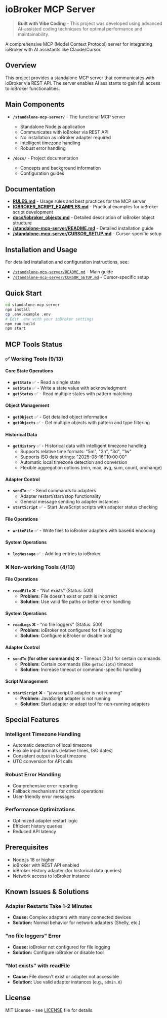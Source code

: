 # ioBroker MCP Server

> **Built with Vibe Coding** - This project was developed using advanced AI-assisted coding techniques for optimal performance and maintainability.

A comprehensive MCP (Model Context Protocol) server for integrating ioBroker with AI assistants like Claude/Cursor.

## Overview

This project provides a standalone MCP server that communicates with ioBroker via REST API. The server enables AI assistants to gain full access to ioBroker functionalities.

## Main Components

- **`/standalone-mcp-server/`** - The functional MCP server
  - Standalone Node.js application
  - Communicates with ioBroker via REST API
  - No installation as ioBroker adapter required
  - Intelligent timezone handling
  - Robust error handling

- **`/docs/`** - Project documentation
  - Concepts and background information
  - Configuration guides

## Documentation

- **[RULES.md](./RULES.md)** - Usage rules and best practices for the MCP server
- **[IOBROKER_SCRIPT_EXAMPLES.md](./IOBROKER_SCRIPT_EXAMPLES.md)** - Practical examples for ioBroker script development
- **[docs/iobroker_objects.md](./docs/iobroker_objects.md)** - Detailed description of ioBroker object structure
- **[/standalone-mcp-server/README.md](./standalone-mcp-server/README.md)** - Detailed installation guide
- **[/standalone-mcp-server/CURSOR_SETUP.md](./standalone-mcp-server/CURSOR_SETUP.md)** - Cursor-specific setup

## Installation and Usage

For detailed installation and configuration instructions, see:
- [`/standalone-mcp-server/README.md`](./standalone-mcp-server/README.md) - Main guide
- [`/standalone-mcp-server/CURSOR_SETUP.md`](./standalone-mcp-server/CURSOR_SETUP.md) - Cursor-specific setup

## Quick Start

```bash
cd standalone-mcp-server
npm install
cp .env.example .env
# Edit .env with your ioBroker settings
npm run build
npm start
```

## MCP Tools Status

### ✅ **Working Tools (9/13)**

#### **Core State Operations**
- **`getState`** ✅ - Read a single state
- **`setState`** ✅ - Write a state value with acknowledgment
- **`getStates`** ✅ - Read multiple states with pattern matching

#### **Object Management**
- **`getObject`** ✅ - Get detailed object information
- **`getObjects`** ✅ - Get multiple objects with pattern and type filtering

#### **Historical Data**
- **`getHistory`** ✅ - Historical data with intelligent timezone handling
  - Supports relative time formats: "5m", "2h", "3d", "1w"
  - Supports ISO date strings: "2025-08-16T10:00:00"
  - Automatic local timezone detection and conversion
  - Flexible aggregation options (min, max, avg, sum, count, onchange)

#### **Adapter Control**
- **`sendTo`** ✅ - Send commands to adapters
  - Adapter restart/start/stop functionality
  - General message sending to adapter instances
- **`startScript`** ✅ - Start JavaScript scripts with adapter status checking

#### **File Operations**
- **`writeFile`** ✅ - Write files to ioBroker adapters with base64 encoding

#### **System Operations**
- **`logMessage`** ✅ - Add log entries to ioBroker

### ❌ **Non-working Tools (4/13)**

#### **File Operations**
- **`readFile`** ❌ - "Not exists" (Status: 500)
  - **Problem:** File doesn't exist or path is incorrect
  - **Solution:** Use valid file paths or better error handling

#### **System Operations**
- **`readLogs`** ❌ - "no file loggers" (Status: 500)
  - **Problem:** ioBroker not configured for file logging
  - **Solution:** Configure ioBroker or disable tool

#### **Adapter Control**
- **`sendTo` (for other commands)** ❌ - Timeout (30s) for certain commands
  - **Problem:** Certain commands (like `getScripts`) timeout
  - **Solution:** Increase timeout or command-specific handling

#### **Script Management**
- **`startScript`** ❌ - "javascript.0 adapter is not running"
  - **Problem:** JavaScript adapter is not running
  - **Solution:** Start adapter or adapt tool for non-running adapters

## Special Features

### **Intelligent Timezone Handling**
- Automatic detection of local timezone
- Flexible input formats (relative times, ISO dates)
- Consistent output in local timezone
- UTC conversion for API calls

### **Robust Error Handling**
- Comprehensive error reporting
- Fallback mechanisms for critical operations
- User-friendly error messages

### **Performance Optimizations**
- Optimized adapter restart logic
- Efficient history queries
- Reduced API latency

## Prerequisites

- Node.js 18 or higher
- ioBroker with REST API enabled
- ioBroker History adapter (for historical data queries)
- Network access to ioBroker instance

## Known Issues & Solutions

### **Adapter Restarts Take 1-2 Minutes**
- **Cause:** Complex adapters with many connected devices
- **Solution:** Normal behavior for network adapters (Shelly, etc.)

### **"no file loggers" Error**
- **Cause:** ioBroker not configured for file logging
- **Solution:** Configure ioBroker or disable tool

### **"Not exists" with readFile**
- **Cause:** File doesn't exist or adapter not accessible
- **Solution:** Use valid adapter instances (e.g., `admin.0`)

## License

MIT License - see [LICENSE](LICENSE) file for details. 